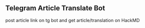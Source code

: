 ## Telegram Article Translate Bot

post article link on tg bot and get article/translation on HackMD
